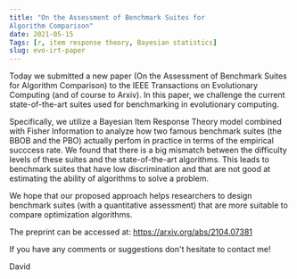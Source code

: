```yaml
---
title: "On the Assessment of Benchmark Suites for
Algorithm Comparison"
date: 2021-05-15
Tags: [r, item response theory, Bayesian statistics]
slug: evo-irt-paper
---
```


Today we submitted a new paper (On the Assessment of Benchmark Suites for Algorithm Comparison) to the IEEE Transactions on Evolutionary Computing (and of course to Arxiv). In this paper, we challenge the current state-of-the-art suites used for benchmarking in evolutionary computing.

Specifically, we utilize a Bayesian Item Response Theory model combined with Fisher Information to analyze how two famous benchmark suites (the BBOB and the PBO) actually perfom in practice in terms of the empirical succcess rate. We found that there is a big mismatch between the difficulty levels of these suites and the state-of-the-art algorithms. This leads to benchmark suites that have low discrimination and that are not good at estimating the ability of algorithms to solve a problem.

We hope that our proposed approach helps researchers to design benchmark suites (with a quantitative assessment) that are more suitable to compare optimization algorithms.

The preprint can be accessed at: https://arxiv.org/abs/2104.07381

If you have any comments or suggestions don't hesitate to contact me!

David

